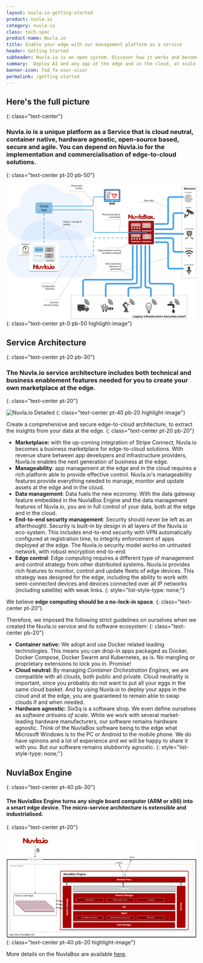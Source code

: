 ```yaml
---
layout: nuvla-io-getting-started
product: nuvla-io
category: nuvla-io
class: tech-spec
product-name: Nuvla.io
title: Enable your edge with our management platform as a service
header: Getting Started
subheader: Nuvla.io is an open system. Discover how it works and become an expert.
summary:  Deploy AI and any app at the edge and in the cloud, at scale.
banner-icon: fad fa-user-visor
permalink: /getting-started
---
```


## Here's the full picture
{: class="text-center"}

### Nuvla.io is a unique platform as a Service that is **cloud neutral**, **container native**, **hardware agnostic**, **open-source** based, **secure** and **agile**. You can depend on Nuvla.io for the implementation and **commercialisation of edge-to-cloud solutions**.
{: class="text-center pt-20 pb-50"}

![Nuvla.io Detailed](/img/content/diagrams/nuvla-io-detailed.png "Nuvla.io Detailed")
{: class="text-center pt-0 pb-50 highlight-image"}

## Service Architecture
{: class="text-center pt-20 pb-30"}

### The Nuvla.io service architecture includes both technical and business enablement features needed for you to create your own marketplace at the edge.
{: class="text-center pt-20"}

![Nuvla.io Detailed](/img/content/diagrams/nuvla-io-service-architecture.png "Nuvla.io Service Architecture and Security")
{: class="text-center pt-40 pb-20 highlight-image"}

Create a comprehensive and secure edge-to-cloud architecture, to extract the insights from your data at the edge.
{: class="text-center pt-20 pb-20"}

* <i class="fad fa-check"></i> **Marketplace:** with the up-coming integration of Stripe Connect, Nuvla.io becomes a business marketplace for edge-to-cloud solutions. With revenue share between app developers and infrastructure providers, Nuvla.io enables the next generation of business at the edge.
* <i class="fad fa-check"></i> **Manageability**: app management at the edge and in the cloud requires a rich platform able to provide effective control. Nuvla.io's manageability features provide everything needed to manage, monitor and update assets at the edge and in the cloud.
* <i class="fad fa-check"></i> **Data management**: Data fuels the new economy. With the data gateway feature embedded in the NuvlaBox Engine and the data management features of Nuvla.io, you are in full control of your data, both at the edge and in the cloud.
* <i class="fad fa-check"></i> **End-to-end security management**: Security should never be left as an afterthought. Security is built-in by design in all layers of the Nuvla.io eco-system. This includes end-to-end security with VPN automatically configured at registration time, to integrity enforcement of apps deployed at the edge. The Nuvla.io security model works on untrusted network, with robust encryption end-to-end.
* <i class="fad fa-check"></i> **Edge control**: Edge computing requires a different type of management and control strategy from other distributed systems. Nuvla.io provides rich features to monitor, control and update fleets of edge devices. This strategy was designed for the edge, including the ability to work with semi-connected devices and devices connected over all IP networks (including satellite) with weak links.
{: style="list-style-type: none;"}

We believe **edge computing should be a no-lock-in space**.
{: class="text-center pt-20"}

Therefore, we imposed the following strict guidelines on ourselves when we created the Nuvla.io service and its software ecosystem:
{: class="text-center pb-20"}

* <i class="fad fa-check"></i> **Container native:** We adopt and use Docker related leading technologies. This means you can drop-in apps packaged as Docker, Docker Compose, Docker Swarm and Kubernetes, as is. No mangling or proprietary extensions to lock you in. Promise!
* <i class="fad fa-check"></i> **Cloud neutral:** By managing *Container Orchestration Engines*, we are compatible with all clouds, both public and private. Cloud neutrality is important, since you probably do not want to put all your eggs in the same cloud basket. And by using Nuvla.io to deploy your apps in the cloud and at the edge, you are guaranteed to remain able to swap clouds if and when needed.
* <i class="fad fa-check"></i> **Hardware agnostic:** SixSq is a software shop. We even define ourselves as *software artisans of scale*. While we work with several market-leading hardware manufacturers, our software remains hardware agnostic. Think of the NuvlaBox software being to the edge what Microsoft Windows is to the PC or Android to the mobile phone. We do have opinons and a lot of experience and we will be happy to share it with you. But our software remains stubbornly agnostic.
{: style="list-style-type: none;"}

## NuvlaBox Engine
{: class="text-center pt-40 pb-30"}

#### The NuvlaBox Engine turns any single board computer (ARM or x86) into a smart edge device. The micro-service architecture is extensible and industrialised.
{: class="text-center pt-20"}

![NuvlaBox Engine Detailed](/img/content/diagrams/nuvlabox-detailed.png "NuvlaBox Engine Service Architecture")
{: class="text-center pt-40 pb-20 highlight-image"}

More details on the NuvlaBox are available [here](https://sixsq.com/products-and-services/nuvlabox/overview).
